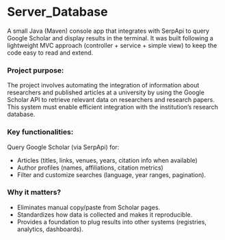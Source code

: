 # Server_Database

A small Java (Maven) console app that integrates with SerpApi to query Google Scholar and display results in the terminal.
It was built following a lightweight MVC approach (controller + service + simple view) to keep the code easy to read and extend.

### Project purpose:

The project involves automating the integration of information about researchers and published articles at a university by using the Google Scholar API to retrieve relevant data on researchers and research papers. This system must enable efficient integration with the institution’s research database.

### Key functionalities:

Query Google Scholar (via SerpApi) for:

- Articles (titles, links, venues, years, citation info when available)
- Author profiles (names, affiliations, citation metrics)
- Filter and customize searches (language, year ranges, pagination).

### Why it matters?

- Eliminates manual copy/paste from Scholar pages.
- Standardizes how data is collected and makes it reproducible.
- Provides a foundation to plug results into other systems (registries, analytics, dashboards).



